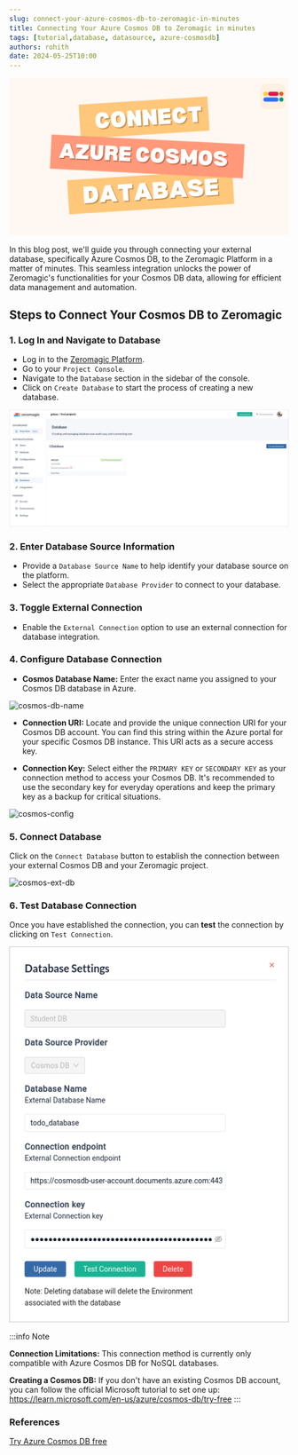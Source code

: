 ```yaml
---
slug: connect-your-azure-cosmos-db-to-zeromagic-in-minutes
title: Connecting Your Azure Cosmos DB to Zeromagic in minutes
tags: [tutorial,database, datasource, azure-cosmosdb] 
authors: rohith
date: 2024-05-25T10:00
---
```


![thumbnail](./thumbnail.png)

In this blog post, we'll guide you through connecting your external database, specifically Azure Cosmos DB, to the Zeromagic Platform in a matter of minutes. This seamless integration unlocks the power of Zeromagic's functionalities for your Cosmos DB data, allowing for efficient data management and automation.

<!-- truncate -->

## Steps to Connect Your Cosmos DB to Zeromagic

### 1. Log In and Navigate to Database
- Log in to the [Zeromagic Platform](https://github.com/).
- Go to your `Project Console`.
- Navigate to the `Database` section in the sidebar of the console.
- Click on `Create Database` to start the process of creating a new database.

![db-section](./db-section.png)


### 2. Enter Database Source Information

- Provide a `Database Source Name` to help identify your database source on the platform.
- Select the appropriate `Database Provider` to connect to your database.

### 3. Toggle External Connection
- Enable the `External Connection` option to use an external connection for database integration.

### 4. Configure Database Connection

- **Cosmos Database Name:** Enter the exact name you assigned to your Cosmos DB database in Azure.

![cosmos-db-name](@site/static/img/cosmos-db-name.png)

- **Connection URI:** Locate and provide the unique connection URI for your Cosmos DB account. You can find this string within the Azure portal for your specific Cosmos DB instance. This URI acts as a secure access key.

- **Connection Key:** Select either the `PRIMARY KEY` or `SECONDARY KEY` as your connection method to access your Cosmos DB. It's recommended to use the secondary key for everyday operations and keep the primary key as a backup for critical situations.

![cosmos-config](@site/static/img/cosmos-config.png)

### 5. Connect Database

Click on the `Connect Database` button to establish the connection between your external Cosmos DB and your Zeromagic project.

![cosmos-ext-db](@site/static/img/create-ext-db.png)


### 6. Test Database Connection

Once you have established the connection, you can **test** the connection by clicking on `Test Connection`. 

![cosmos-ext-db-conn](./ext-db.png)

:::info Note

**Connection Limitations:** This connection method is currently only compatible with Azure Cosmos DB for NoSQL databases.

**Creating a Cosmos DB:** If you don't have an existing Cosmos DB account, you can follow the official Microsoft tutorial to set one up: https://learn.microsoft.com/en-us/azure/cosmos-db/try-free
:::

### References

[Try Azure Cosmos DB free](https://learn.microsoft.com/en-us/azure/cosmos-db/try-free)